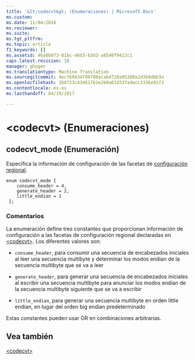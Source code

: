 ```yaml
---
title: '&lt;codecvt&gt; (Enumeraciones) | Microsoft Docs'
ms.custom: 
ms.date: 11/04/2016
ms.reviewer: 
ms.suite: 
ms.tgt_pltfrm: 
ms.topic: article
f1_keywords: []
ms.assetid: 46a8b073-01bc-46d3-b3d3-a8540f9422c1
caps.latest.revision: 10
manager: ghogen
ms.translationtype: Machine Translation
ms.sourcegitcommit: 4ecf60434799708acab4726a95380a2d3b9dbb3a
ms.openlocfilehash: 268723c43d61761e2b0a01d337adecc3336e01f3
ms.contentlocale: es-es
ms.lasthandoff: 04/19/2017

---
```

# <a name="ltcodecvtgt-enums"></a>&lt;codecvt&gt; (Enumeraciones)
  
##  <a name="codecvt_mode"></a>  codecvt_mode (Enumeración)  
 Especifica la información de configuración de las facetas de [configuración regional](../standard-library/locale-class.md).  
  
```  
enum codecvt_mode {  
    consume_header = 4,  
    generate_header = 2,  
    little_endian = 1  
 };  
```  
  
### <a name="remarks"></a>Comentarios  
 La enumeración define tres constantes que proporcionan información de configuración a las facetas de configuración regional declaradas en [\<codecvt>](../standard-library/codecvt.md). Los diferentes valores son:  
  
- `consume_header`, para consumir una secuencia de encabezados iniciales al leer una secuencia multibyte y determinar los modos endian de la secuencia multibyte que se va a leer  
  
- `generate_header`, para generar una secuencia de encabezados iniciales al escribir una secuencia multibyte para anunciar los modos endian de la secuencia multibyte siguiente que se va a escribir  
  
- `little_endian`, para generar una secuencia multibyte en orden little endian, en lugar del orden big endian predeterminado  
  
 Estas constantes pueden usar OR en combinaciones arbitrarias.  
  
## <a name="see-also"></a>Vea también  
 [\<codecvt>](../standard-library/codecvt.md)


